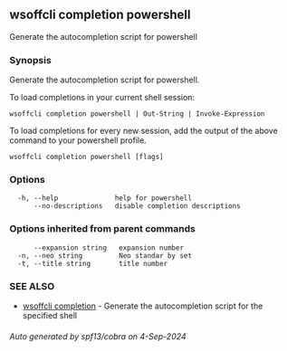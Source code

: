 ## wsoffcli completion powershell

Generate the autocompletion script for powershell

### Synopsis

Generate the autocompletion script for powershell.

To load completions in your current shell session:

	wsoffcli completion powershell | Out-String | Invoke-Expression

To load completions for every new session, add the output of the above command
to your powershell profile.


```
wsoffcli completion powershell [flags]
```

### Options

```
  -h, --help              help for powershell
      --no-descriptions   disable completion descriptions
```

### Options inherited from parent commands

```
      --expansion string   expansion number
  -n, --neo string         Neo standar by set
  -t, --title string       title number
```

### SEE ALSO

* [wsoffcli completion](doc/wsoffcli_completion.md)	 - Generate the autocompletion script for the specified shell

###### Auto generated by spf13/cobra on 4-Sep-2024
